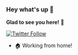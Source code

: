 ### Hey what's up 👋
**Glad to see you here!** :star_struck: 

[![Twitter Follow](https://img.shields.io/twitter/follow/rkymishra?style=social)](https://twitter.com/rkymishra)



- 🏠 Working from home!
